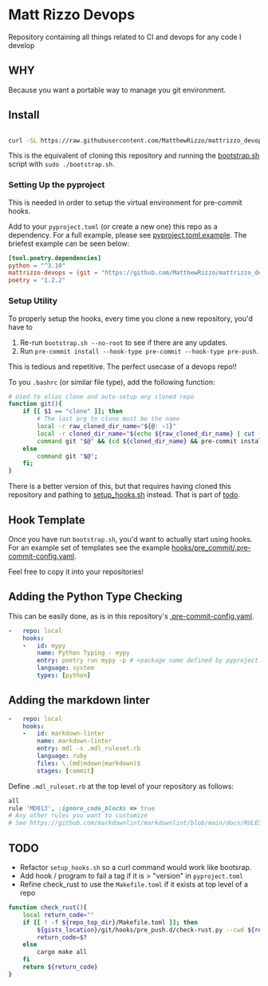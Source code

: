 # Matt Rizzo Devops

Repository containing all things related to CI and devops for any code I develop

## WHY

Because you want a portable way to manage you git environment.

## Install

```bash

curl -SL https://raw.githubusercontent.com/MatthewRizzo/mattrizzo_devops/main/bootstrap.sh | sudo bash

```

This is the equivalent of cloning this repository and running the
[bootstrap.sh](bootstrap.sh) script with `sudo ./bootstrap.sh`.

### Setting Up the pyproject

This is needed in order to setup the virtual environment for pre-commit hooks.

Add to your `pyproject.toml` (or create a new one) this repo as a dependency.
For a full example, please see [pyproject.toml.example](pyproject.toml.example).
The briefest example can be seen below:

```toml
[tool.poetry.dependencies]
python = "^3.10"
mattrizzo-devops = {git = "https://github.com/MatthewRizzo/mattrizzo_devops"}
poetry = "1.2.2"
```

### Setup Utility

To properly setup the hooks, every time you clone a new repository, you'd have
to

1. Re-run `bootstrap.sh --no-root` to see if there are any updates.
2. Run `pre-commit install --hook-type pre-commit --hook-type pre-push`.

This is tedious and repetitive. The perfect usecase of a devops repo!!

To you `.bashrc` (or similar file type), add the following function:

```bash
# Used to alias clone and auto-setup any cloned repo
function git(){
    if [[ $1 == "clone" ]]; then
        # The last arg to clone must be the name
        local -r raw_cloned_dir_name="${@: -1}"
        local -r cloned_dir_name="$(echo ${raw_cloned_dir_name} | cut -d '/' -f2 | cut -d '.' -f1)"
        command git "$@" && (cd ${cloned_dir_name} && pre-commit install --hook-type pre-commit --hook-type pre-push);
    else
        command git "$@";
    fi;
}
```

There is a better version of this, but that requires having cloned this
repository and pathing to [setup_hooks.sh](hooks/setup_hooks.sh) instead.
That is part of [todo](#todo).

## Hook Template

Once you have run `bootstrap.sh`, you'd want to actually start using hooks.
For an example set of templates see the example
[hooks/pre_commit/.pre-commit-config.yaml](hooks/pre_commit/.pre-commit-config.yaml).

Feel free to copy it into your repositories!

## Adding the Python Type Checking

This can be easily done, as is in this repository's
[.pre-commit-config.yaml](.pre-commit-config.yaml).

```yaml
-   repo: local
    hooks:
    -   id: mypy
        name: Python Typing - mypy
        entry: poetry run mypy -p # <package name defined by pyproject.toml>
        language: system
        types: [python]
```

## Adding the markdown linter

```yaml
-   repo: local
    hooks:
    -   id: markdown-linter
        name: markdown-linter
        entry: mdl -s .mdl_ruleset.rb
        language: ruby
        files: \.(md|mdown|markdown)$
        stages: [commit]
```

Define `.mdl_ruleset.rb` at the top level of your repository as follows:

```ruby
all
rule 'MD013', :ignore_code_blocks => true
# Any other rules you want to customize
# See https://github.com/markdownlint/markdownlint/blob/main/docs/RULES.md
```

## TODO

* Refactor `setup_hooks.sh` so a curl command would work like bootsrap.
* Add hook / program to fail a tag if it is > "version" in `pyproject.toml`
* Refine check_rust to use the `Makefile.toml` if it exists at top level of a repo

```bash
function check_rust(){
    local return_code=""
    if [[ ! -f ${repo_top_dir}/Makefile.toml ]]; then
        ${gists_location}/git/hooks/pre_push.d/check-rust.py --cwd ${repo_top_dir}
        return_code=$?
    else
        cargo make all
    fi
    return ${return_code}
}
```

